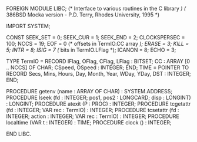 FOREIGN MODULE LIBC;
(* Interface to various routines in the C library *)
(* 386BSD Mocka version - P.D. Terry, Rhodes University, 1995 *)

  IMPORT SYSTEM;

  CONST
    SEEK_SET = 0;
    SEEK_CUR = 1;
    SEEK_END = 2;
    CLOCKSPERSEC = 100;
    NCCS   = 19;
    EOF    = 0 (* offsets in TermIO.CC array *);
    ERASE  = 3;
    KILL   = 5;
    INTR   = 8;
    ISIG   = 7 (* bits in TermIO.LFlag *);
    ICANON = 8;
    ECHO   = 3;

  TYPE
    TermIO = RECORD
               IFlag, OFlag, CFlag, LFlag : BITSET;
               CC : ARRAY [0 .. NCCS] OF CHAR;
               CSpeed, OSpeed : INTEGER;
             END;
    TIME = POINTER TO RECORD
             Secs, Mins, Hours, Day, Month, Year, WDay, YDay, DST : INTEGER;
           END;

  PROCEDURE getenv (name : ARRAY OF CHAR) : SYSTEM.ADDRESS;
  PROCEDURE lseek (fd : INTEGER; pos1, pos2 : LONGCARD; disp : LONGINT) : LONGINT;
  PROCEDURE atexit (P : PROC) : INTEGER;
  PROCEDURE tcgetattr (fd : INTEGER; VAR rec : TermIO) : INTEGER;
  PROCEDURE tcsetattr (fd : INTEGER; action : INTEGER; VAR rec : TermIO) : INTEGER;
  PROCEDURE localtime (VAR t : INTEGER) : TIME;
  PROCEDURE clock () : INTEGER;

END LIBC.
